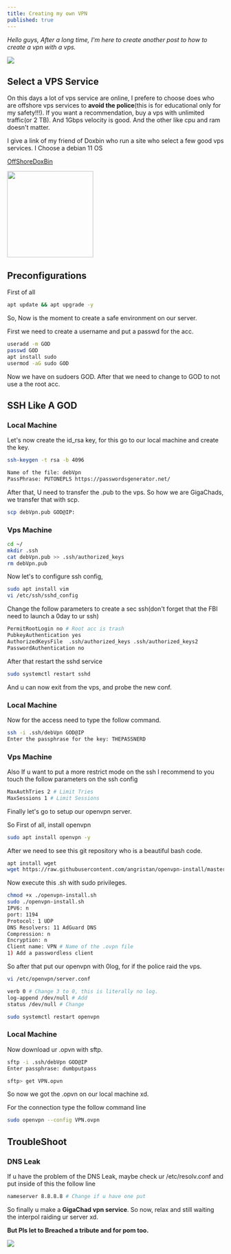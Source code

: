 ```yaml
---
title: Creating my own VPN
published: true
---
```


*Hello guys, After a long time, I'm here to create another post to how to create a vpn with a vps.*

<img src="https://i.imgur.com/qeeZ3LA.png">

## Select a VPS Service
On this days a lot of vps service are online, I prefere to choose does who are offshore vps services to **avoid the police**(this is for educational only for my safety!!!). If you want a recommendation, buy a vps with unlimited traffic(or 2 TB). And 1Gbps velocity is good. And the other like cpu and ram doesn't matter.


I give a link of my friend of Doxbin who run a site who select a few good vps services. I Choose a debian 11 OS

[OffShoreDoxBin](https://offshore.cat)

<img src="https://i.scdn.co/image/ab67616d0000b273855142ad12485b5db91d3224" width="200" height="200">

## Preconfigurations
First of all

``` sh
apt update && apt upgrade -y
```

So, Now is the moment to create a safe environment on our server.

First we need to create a username and put a passwd for the acc.

``` sh
useradd -m GOD
passwd GOD
apt install sudo 
usermod -aG sudo GOD
```

Now we have on sudoers GOD. After that we need to change to GOD to not use a the root acc.

## SSH Like A GOD

### Local Machine
Let's now create the id_rsa key, for this go to our local machine and create the key.

``` sh 
ssh-keygen -t rsa -b 4096

Name of the file: debVpn
PassPhrase: PUTONEPLS https://passwordsgenerator.net/
```

After that, U need to transfer the .pub to the vps. So how we are GigaChads, we transfer that with scp.

``` sh
scp debVpn.pub GOD@IP:
```

### Vps Machine
``` sh
cd ~/
mkdir .ssh
cat debVpn.pub >> .ssh/authorized_keys
rm debVpn.pub
```

Now let's to configure ssh config,

``` sh
sudo apt install vim
vi /etc/ssh/sshd_config
```

Change the follow parameters to create a sec ssh(don't forget that the FBI need to launch a 0day to ur ssh)

``` sh
PermitRootLogin no # Root acc is trash
PubkeyAuthentication yes
AuthorizedKeysFile  .ssh/authorized_keys .ssh/authorized_keys2
PasswordAuthentication no
```

After that restart the sshd service

``` sh
sudo systemctl restart sshd
```

And u can now exit from the vps, and probe the new conf.

### Local Machine

Now for the access need to type the follow command.

``` sh
ssh -i .ssh/debVpn GOD@IP
Enter the passphrase for the key: THEPASSNERD
```

### Vps Machine

Also If u want to put a more restrict mode on the ssh I recommend to you touch the follow parameters on the ssh config

``` sh
MaxAuthTries 2 # Limit Tries    
MaxSessions 1 # Limit Sessions
```

Finally let's go to setup our openvpn server.

So First of all, install openvpn

``` sh
sudo apt install openvpn -y
```

After we need to see this git repository who is a beautiful bash code.

``` sh
apt install wget
wget https://raw.githubusercontent.com/angristan/openvpn-install/master/openvpn-install.sh
```

Now execute this .sh with sudo privileges.

``` sh
chmod +x ./openvpn-install.sh
sudo ./openvpn-install.sh
IPV6: n
port: 1194
Protocol: 1 UDP
DNS Resolvers: 11 AdGuard DNS
Compression: n
Encryption: n
Client name: VPN # Name of the .ovpn file
1) Add a passwordless client
```

So after that put our openvpn with 0log, for if the police raid the vps.

``` sh
vi /etc/openvpn/server.conf

verb 0 # Change 3 to 0, this is literally no log.
log-append /dev/null # Add
status /dev/null # Change

sudo systemctl restart openvpn
```

### Local Machine

Now download ur .opvn with sftp.

``` sh
sftp -i .ssh/debVpn GOD@IP
Enter passphrase: dumbputpass

sftp> get VPN.opvn
```

So now we got the .opvn on our local machine xd.

For the connection type the follow command line

``` sh
sudo openvpn --config VPN.ovpn 
```

## TroubleShoot

### DNS Leak

If u have the problem of the DNS Leak, maybe check ur /etc/resolv.conf and put inside of this the follow line

``` sh
nameserver 8.8.8.8 # Change if u have one put
```

So finally u make a **GigaChad vpn service**. So now, relax and still waiting the interpol raiding ur server xd.

**But Pls let to Breached a tribute and for pom too.**

<img src="https://i.imgur.com/QmfKNw6.jpg">